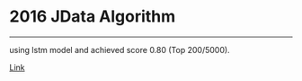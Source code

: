 # 2016 JData Algorithm
--- 
using lstm model and achieved score 0.80 (Top 200/5000).

[Link](http://www.datafountain.cn/projects/jdata/)
